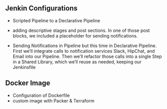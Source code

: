 ## Jenkin Configurations

- Scripted Pipeline to a Declarative Pipeline
- adding descriptive stages and post sections. In one of those post blocks, we included a placeholder for sending notifications.

- Sending Notifications in Pipeline but this time in Declarative Pipeline. First we’ll integrate calls to notification services Slack, HipChat, and Email into our Pipeline. Then we’ll refactor those calls into a single Step in a Shared Library, which we’ll reuse as needed, keeping our Jenkinsfile

## Docker Image
- Configuration of Dockerfile
- custom image with Packer & Terraform  
